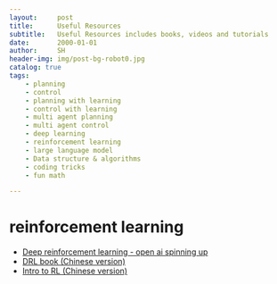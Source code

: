 ```yaml
---
layout:     post
title:      Useful Resources 
subtitle:   Useful Resources includes books, videos and tutorials
date:       2000-01-01
author:     SH
header-img: img/post-bg-robot0.jpg
catalog: true
tags:
    - planning
    - control
    - planning with learning
    - control with learning
    - multi agent planning 
    - multi agent control
    - deep learning
    - reinforcement learning
    - large language model
    - Data structure & algorithms 
    - coding tricks
    - fun math

---
```



# reinforcement learning

 *  [Deep reinforcement learning - open ai spinning up](https://spinningup.openai.com/en/latest/spinningup/rl_intro.html)
 *  [DRL book (Chinese version)](https://deepreinforcementlearningbook.org/assets/pdfs/%E6%B7%B1%E5%BA%A6%E5%BC%BA%E5%8C%96%E5%AD%A6%E4%B9%A0(%E4%B8%AD%E6%96%87%E7%89%88-%E5%BD%A9%E8%89%B2%E5%8E%8B%E7%BC%A9).pdf)
 *   [Intro to RL (Chinese version) ](https://rl.qiwihui.com/zh-cn/latest/partI/chapter3/finite_markov_decision_process.html#id7)